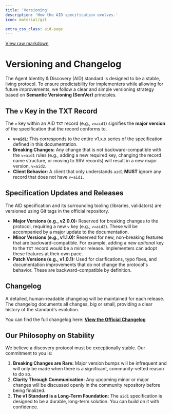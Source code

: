 ```yaml
---
title: 'Versioning'
description: 'How the AID specification evolves.'
icon: material/git

extra_css_class: aid-page
---
```


[View raw markdown](https://github.com/agentcommunity/agent-interface-discovery/raw/main/packages/docs/versioning.md)

# Versioning and Changelog

The Agent Identity & Discovery (AID) standard is designed to be a stable, living protocol. To ensure predictability for implementers while allowing for future improvements, we follow a clear and simple versioning strategy based on **Semantic Versioning (SemVer)** principles.

## The `v` Key in the TXT Record

The `v` key within an AID `TXT` record (e.g., `v=aid1`) signifies the **major version** of the specification that the record conforms to.

- **`v=aid1`**: This corresponds to the entire v1.x.x series of the specification defined in this documentation.
- **Breaking Changes:** Any change that is not backward-compatible with the `v=aid1` rules (e.g., adding a new required key, changing the record name structure, or moving to SRV records) will result in a new major version, `v=aid2`.
- **Client Behavior:** A client that only understands `aid1` **MUST** ignore any record that does not have `v=aid1`.

## Specification Updates and Releases

The AID specification and its surrounding tooling (libraries, validators) are versioned using Git tags in the official repository.

- **Major Versions (e.g., v2.0.0):** Reserved for breaking changes to the protocol, requiring a new `v` key (e.g., `v=aid2`). These will be accompanied by a major update to the documentation.
- **Minor Versions (e.g., v1.1.0):** Reserved for new, non-breaking features that are backward-compatible. For example, adding a new _optional_ key to the `TXT` record would be a minor release. Implementers can adopt these features at their own pace.
- **Patch Versions (e.g., v1.0.1):** Used for clarifications, typo fixes, and documentation improvements that do not change the protocol's behavior. These are backward-compatible by definition.

## Changelog

A detailed, human-readable changelog will be maintained for each release. The changelog documents all changes, big or small, providing a clear history of the standard's evolution.

You can find the full changelog here:
[**View the Official Changelog**](changelog.md)

## Our Philosophy on Stability

We believe a discovery protocol must be exceptionally stable. Our commitment to you is:

1.  **Breaking Changes are Rare:** Major version bumps will be infrequent and will only be made when there is a significant, community-vetted reason to do so.
2.  **Clarity Through Communication:** Any upcoming minor or major changes will be discussed openly in the community repository before being finalized.
3.  **The v1 Standard is a Long-Term Foundation:** The `aid1` specification is designed to be a durable, long-term solution. You can build on it with confidence.
